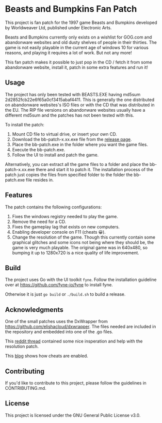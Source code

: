 # Beasts and Bumpkins Fan Patch

This project is fan patch for the 1997 game Beasts and Bumpkins developed by Worldweaver Ltd, published under Electronic Arts.

Beasts and Bumpkins currently only exists on a wishlist for GOG.com and abandonware websites and old dusty shelves of people in their thirties. The game is not easily playable in the current age of windows 10 for various reasons, and playing it requires a lot of work. But not any more!

This fan patch makes it possible to just pop in the CD / fetch it from some abandonware website, install it, patch in some extra features and run it!

## Usage

The project has only been tested with BEASTS.EXE having md5sum 2d2852fcb22e6f65a0cf3415abaf4411. This is generally the one distributed on abandonware websites's ISO files or with the CD that was distributed in the EU. The RIP file versions on abandonware websites usually have a different md5sum and the patches has not been tested with this.

To install the patch:
1. Mount CD file to virtual drive, or insert your own CD.
2. Download the bb-patch-x.xx.exe file from the [release page](https://github.com/bb-patch/bb-patch/releases).
3. Place the bb-patch.exe in the folder where you want the game files.
4. Execute the bb-patch.exe.
5. Follow the UI to install and patch the game.

Alternatively, you can extract all the game files to a folder and place the bb-patch-x.xx.exe there and start it to patch it. The installation process of the patch just copies the files from specified folder to the folder the bb-patch.exe file resides in.

## Features

The patch contains the following configurations:

1. Fixes the windows registry needed to play the game.
2. Remove the need for a CD.
3. Fixes the gameplay lag that exists on new computers.
4. Enabling developer console on F11 (cheats 😀).
5. Change the resolution of the game. Though this currently contain some graphical glitches and some icons not being where they should be, the game is very much playable. The original game was in 640x480, so bumping it up to 1280x720 is a nice quality of life improvement.

## Build
The project uses Go with the UI toolkit `fyne`. Follow the installation guideline over at https://github.com/fyne-io/fyne to install fyne.

Otherwise it is just `go build` or `./build.sh` to build a release.

## Acknowledgments
One of the small patches uses the DxWrapper from 
https://github.com/elishacloud/dxwrapper. The files needed are included in the repository and embedded into one of the .go files.

This [reddit thread](https://www.reddit.com/r/widescreengamingforum/comments/14ktbw8/beasts_and_bumpkins/) contained some nice insperation and help with the resolution patch.

This [blog](https://www.dynamic-mess.com/jeux/retro-engineering-beasts-and-bumpkins/) shows how cheats are enabled.

## Contributing
If you'd like to contribute to this project, please follow the guidelines in CONTRIBUTING.md.

## License
This project is licensed under the GNU General Public License v3.0.